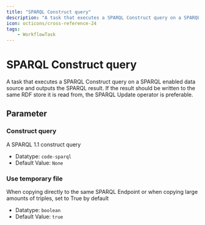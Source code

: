 ```yaml
---
title: "SPARQL Construct query"
description: "A task that executes a SPARQL Construct query on a SPARQL enabled data source and outputs the SPARQL result. If the result should be written to the same RDF store it is read from, the SPARQL Update operator is preferable."
icon: octicons/cross-reference-24
tags: 
    - WorkflowTask
---
```

# SPARQL Construct query
<!-- This file was generated - DO NOT CHANGE IT MANUALLY -->



A task that executes a SPARQL Construct query on a SPARQL enabled data source and outputs the SPARQL result. If the result should be written to the same RDF store it is read from, the SPARQL Update operator is preferable.

## Parameter

### Construct query

A SPARQL 1.1 construct query

- Datatype: `code-sparql`
- Default Value: `None`



### Use temporary file

When copying directly to the same SPARQL Endpoint or when copying large amounts of triples, set to True by default

- Datatype: `boolean`
- Default Value: `true`



